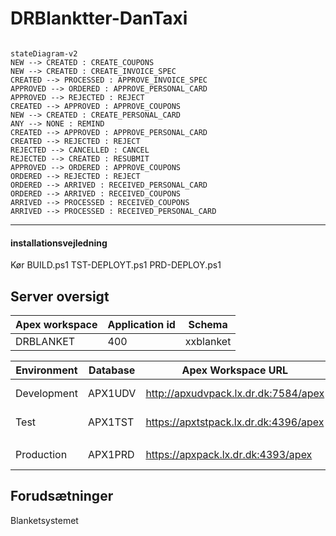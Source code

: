 # DRBlanktter-DanTaxi

```mermaid

stateDiagram-v2
NEW --> CREATED : CREATE_COUPONS
NEW --> CREATED : CREATE_INVOICE_SPEC
CREATED --> PROCESSED : APPROVE_INVOICE_SPEC
APPROVED --> ORDERED : APPROVE_PERSONAL_CARD
APPROVED --> REJECTED : REJECT
CREATED --> APPROVED : APPROVE_COUPONS
NEW --> CREATED : CREATE_PERSONAL_CARD
ANY --> NONE : REMIND
CREATED --> APPROVED : APPROVE_PERSONAL_CARD
CREATED --> REJECTED : REJECT
REJECTED --> CANCELLED : CANCEL
REJECTED --> CREATED : RESUBMIT
APPROVED --> ORDERED : APPROVE_COUPONS
ORDERED --> REJECTED : REJECT
ORDERED --> ARRIVED : RECEIVED_PERSONAL_CARD
ORDERED --> ARRIVED : RECEIVED_COUPONS
ARRIVED --> PROCESSED : RECEIVED_COUPONS
ARRIVED --> PROCESSED : RECEIVED_PERSONAL_CARD

```

***

#### installationsvejledning

Kør BUILD.ps1
TST-DEPLOYT.ps1
PRD-DEPLOY.ps1



## Server oversigt


| Apex workspace | Application id | Schema    |
|----------------|----------------|-----------|
| DRBLANKET      | 400            | xxblanket |


| Environment | Database | Apex Workspace URL                    | Apex application URL                          | Single Signon                                              | Uden Kerberos (til REST oauth2)       |
|-------------|----------|---------------------------------------|-----------------------------------------------|------------------------------------------------------------|---------------------------------------|
| Development | APX1UDV  | http://apxudvpack.lx.dr.dk:7584/apex  | http://apxudvpack.lx.dr.dk:7584/apex/f?p=127  | NA                                                         | N/A                                   |
| Test        | APX1TST  | https://apxtstpack.lx.dr.dk:4396/apex | https://apxtstpack.lx.dr.dk:4396/apex/f?p=127 | https://apxtstpack.lx.dr.dk:4396/apex/f?p=127 (se noter *) | https://apxtstpack.lx.dr.dk:4397/apex |
|             |
| Production  | APX1PRD  | https://apxpack.lx.dr.dk:4393/apex    | https://apxpack.lx.dr.dk:4393/apex/f?p=127    | https://apxpack.lx.dr.dk:4393/apex/f?p=127                 | https://apxpack.lx.dr.dk:4392/apex    |


## Forudsætninger

Blanketsystemet
